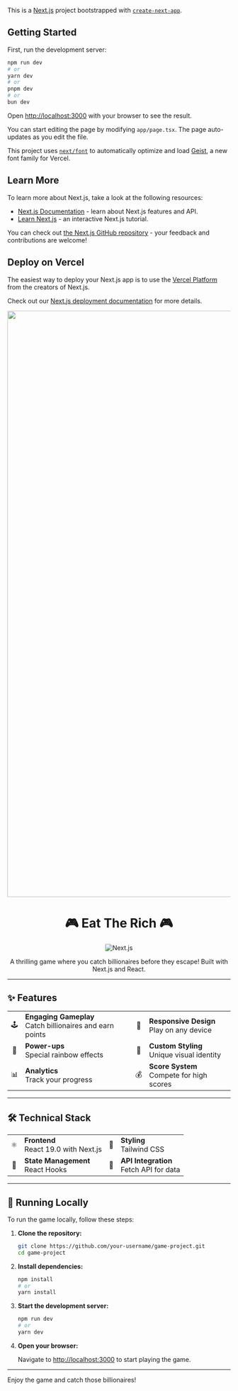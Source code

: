 This is a [Next.js](https://nextjs.org) project bootstrapped with [`create-next-app`](https://nextjs.org/docs/app/api-reference/cli/create-next-app).

## Getting Started

First, run the development server:

```bash
npm run dev
# or
yarn dev
# or
pnpm dev
# or
bun dev
```

Open [http://localhost:3000](http://localhost:3000) with your browser to see the result.

You can start editing the page by modifying `app/page.tsx`. The page auto-updates as you edit the file.

This project uses [`next/font`](https://nextjs.org/docs/app/building-your-application/optimizing/fonts) to automatically optimize and load [Geist](https://vercel.com/font), a new font family for Vercel.

## Learn More

To learn more about Next.js, take a look at the following resources:

- [Next.js Documentation](https://nextjs.org/docs) - learn about Next.js features and API.
- [Learn Next.js](https://nextjs.org/learn) - an interactive Next.js tutorial.

You can check out [the Next.js GitHub repository](https://github.com/vercel/next.js) - your feedback and contributions are welcome!

## Deploy on Vercel

The easiest way to deploy your Next.js app is to use the [Vercel Platform](https://vercel.com/new?utm_medium=default-template&filter=next.js&utm_source=create-next-app&utm_campaign=create-next-app-readme) from the creators of Next.js.

Check out our [Next.js deployment documentation](https://nextjs.org/docs/app/building-your-application/deploying) for more details.

<div align="center">
  <img width="1323" alt="Game Logo" src="https://github.com/user-attachments/assets/your-game-logo.png">

  <h1>🎮 Eat The Rich 🎮</h1>
  <p>
    <img src="https://img.shields.io/badge/Next.js-15.1.7-blue?style=for-the-badge&logo=next.js" alt="Next.js">
  </p>
  <p>A thrilling game where you catch billionaires before they escape! Built with Next.js and React.</p>
</div>

---

## ✨ Features

<div align="center">
  <table>
    <tr>
      <td align="center">🕹️</td>
      <td><strong>Engaging Gameplay</strong><br/>Catch billionaires and earn points</td>
      <td align="center">📱</td>
      <td><strong>Responsive Design</strong><br/>Play on any device</td>
    </tr>
    <tr>
      <td align="center">🌈</td>
      <td><strong>Power-ups</strong><br/>Special rainbow effects</td>
      <td align="center">🎨</td>
      <td><strong>Custom Styling</strong><br/>Unique visual identity</td>
    </tr>
    <tr>
      <td align="center">📊</td>
      <td><strong>Analytics</strong><br/>Track your progress</td>
      <td align="center">💰</td>
      <td><strong>Score System</strong><br/>Compete for high scores</td>
    </tr>
  </table>
</div>

---

## 🛠️ Technical Stack

<div align="center">
  <table>
    <tr>
      <td align="center">⚛️</td>
      <td><strong>Frontend</strong><br/>React 19.0 with Next.js</td>
      <td align="center">🎨</td>
      <td><strong>Styling</strong><br/>Tailwind CSS</td>
    </tr>
    <tr>
      <td align="center">🔄</td>
      <td><strong>State Management</strong><br/>React Hooks</td>
      <td align="center">📡</td>
      <td><strong>API Integration</strong><br/>Fetch API for data</td>
    </tr>
  </table>
</div>

---

## 🚀 Running Locally

To run the game locally, follow these steps:

1. **Clone the repository:**

   ```bash
   git clone https://github.com/your-username/game-project.git
   cd game-project
   ```

2. **Install dependencies:**

   ```bash
   npm install
   # or
   yarn install
   ```

3. **Start the development server:**

   ```bash
   npm run dev
   # or
   yarn dev
   ```

4. **Open your browser:**

   Navigate to [http://localhost:3000](http://localhost:3000) to start playing the game.

---

Enjoy the game and catch those billionaires!
